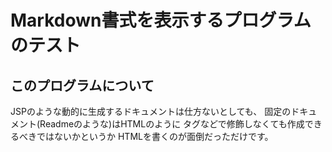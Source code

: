 # Markdown書式を表示するプログラムのテスト

## このプログラムについて

JSPのような動的に生成するドキュメントは仕方ないとしても、
固定のドキュメント(Readmeのような)はHTMLのように
タグなどで修飾しなくても作成できるべきではないかというか
HTMLを書くのが面倒だっただけです。

